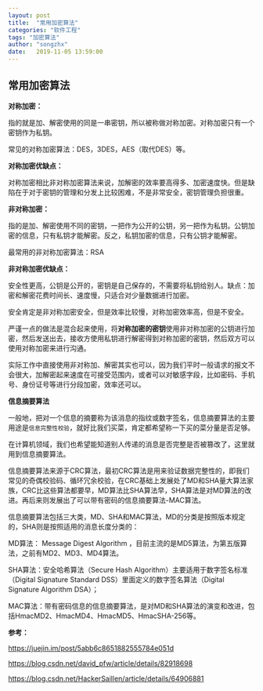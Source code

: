 ```yaml
---
layout: post
title:  "常用加密算法"
categories: "软件工程"
tags: "加密算法"
author: "songzhx"
date:   2019-11-05 13:59:00
---
```


## 常用加密算法

**对称加密：**

​		指的就是加、解密使用的同是一串密钥，所以被称做对称加密。对称加密只有一个密钥作为私钥。 

常见的对称加密算法：DES，3DES，AES（取代DES）等。

**对称加密优缺点：**

​		对称加密相比非对称加密算法来说，加解密的效率要高得多、加密速度快。但是缺陷在于对于密钥的管理和分发上比较困难，不是非常安全，密钥管理负担很重。



**非对称加密：**

​		指的是加、解密使用不同的密钥，一把作为公开的公钥，另一把作为私钥。公钥加密的信息，只有私钥才能解密。反之，私钥加密的信息，只有公钥才能解密。

最常用的非对称加密算法：RSA

**非对称加密优缺点：**

​		安全性更高，公钥是公开的，密钥是自己保存的，不需要将私钥给别人。缺点：加密和解密花费时间长、速度慢，只适合对少量数据进行加密。



​		安全肯定是非对称加密安全，但是效率比较慢，对称加密效率高，但是不安全。

​		严谨一点的做法是混合起来使用，将**对称加密的密钥**使用非对称加密的公钥进行加密，然后发送出去，接收方使用私钥进行解密得到对称加密的密钥，然后双方可以使用对称加密来进行沟通。

​		实际工作中直接使用非对称加、解密其实也可以，因为我们平时一般请求的报文不会很大，加解密起来速度在可接受范围内，或者可以对敏感字段，比如密码、手机号、身份证号等进行分段加密，效率还可以。



**信息摘要算法**

​		一般地，把对一个信息的摘要称为该消息的指纹或数字签名，信息摘要算法的主要用途是`信息完整性校验`，就好比我们买菜，肯定都希望称一下买的菜分量是否足够。

​		在计算机领域，我们也希望能知道别人传递的消息是否完整是否被篡改了，这里就用到信息摘要算法。

​		信息摘要算法来源于CRC算法，最初CRC算法是用来验证数据完整性的，即我们常见的奇偶校验码、循环冗余校验，在CRC基础上发展处了MD和SHA量大算法家族，CRC比这些算法都要早，MD算法比SHA算法早，SHA算法是对MD算法的改进。再后来则发展出了可以带有密码的信息摘要算法-MAC算法。

​		信息摘要算法包括三大类，MD、SHA和MAC算法，MD的分类是按照版本规定的，SHA则是按照适用的消息长度分类的：

MD算法： Message Digest Algorithm ，目前主流的是MD5算法，为第五版算法，之前有MD2、MD3、MD4算法。

SHA算法：安全哈希算法（Secure Hash Algorithm）主要适用于数字签名标准（Digital Signature Standard DSS）里面定义的数字签名算法（Digital Signature Algorithm DSA）；

MAC算法：带有密码信息的信息摘要算法，是对MD和SHA算法的演变和改进，包括HmacMD2、HmacMD4、HmacMD5、HmacSHA-256等。



**参考：**

https://juejin.im/post/5abb6c8651882555784e051d

https://blog.csdn.net/david_pfw/article/details/82918698

https://blog.csdn.net/HackerSaillen/article/details/64906881